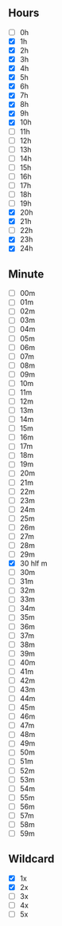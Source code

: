 ## Hours

- [ ] 0h
- [x] 1h
- [x] 2h
- [x] 3h
- [x] 4h
- [x] 5h
- [x] 6h
- [x] 7h
- [x] 8h
- [x] 9h
- [x] 10h
- [ ] 11h
- [ ] 12h
- [ ] 13h
- [ ] 14h
- [ ] 15h
- [ ] 16h
- [ ] 17h
- [ ] 18h
- [ ] 19h
- [x] 20h
- [x] 21h
- [ ] 22h
- [x] 23h
- [x] 24h

## Minute

- [ ] 00m
- [ ] 01m
- [ ] 02m
- [ ] 03m
- [ ] 04m
- [ ] 05m
- [ ] 06m
- [ ] 07m
- [ ] 08m
- [ ] 09m
- [ ] 10m
- [ ] 11m
- [ ] 12m
- [ ] 13m
- [ ] 14m
- [ ] 15m
- [ ] 16m
- [ ] 17m
- [ ] 18m
- [ ] 19m
- [ ] 20m
- [ ] 21m
- [ ] 22m
- [ ] 23m
- [ ] 24m
- [ ] 25m
- [ ] 26m
- [ ] 27m
- [ ] 28m
- [ ] 29m
- [x] 30 hlf m
- [ ] 30m
- [ ] 31m
- [ ] 32m
- [ ] 33m
- [ ] 34m
- [ ] 35m
- [ ] 36m
- [ ] 37m
- [ ] 38m
- [ ] 39m
- [ ] 40m
- [ ] 41m
- [ ] 42m
- [ ] 43m
- [ ] 44m
- [ ] 45m
- [ ] 46m
- [ ] 47m
- [ ] 48m
- [ ] 49m
- [ ] 50m
- [ ] 51m
- [ ] 52m
- [ ] 53m
- [ ] 54m
- [ ] 55m
- [ ] 56m
- [ ] 57m
- [ ] 58m
- [ ] 59m

## Wildcard

- [x] 1x
- [x] 2x
- [ ] 3x
- [ ] 4x
- [ ] 5x